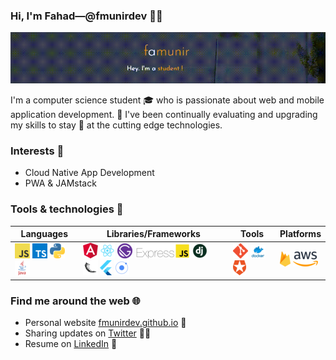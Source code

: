 ### Hi, I'm Fahad&mdash;@fmunirdev 👨‍💻

![image](https://github.com/fmunirdev/fmunirdev/blob/master/home-page.gif)

I'm a computer science student 🎓 who is passionate about web and mobile application development. 🚀 I've been continually evaluating and upgrading my skills to stay 🎯 at the cutting edge technologies.

### Interests 🚩
- Cloud Native App Development
- PWA & JAMstack

### Tools & technologies 🧰

| Languages | Libraries/Frameworks | Tools | Platforms |
|-|-|-|-|
|  ![](https://github.com/fmunirdev/fmunirdev/blob/master/icons24/javascript.png) ![](https://github.com/fmunirdev/fmunirdev/blob/master/icons24/typescript.png) ![](https://github.com/fmunirdev/fmunirdev/blob/master/icons24/python.png) ![](https://github.com/fmunirdev/fmunirdev/blob/master/icons24/java.png)  | ![](https://github.com/fmunirdev/fmunirdev/blob/master/icons24/angular.png) ![](https://github.com/fmunirdev/fmunirdev/blob/master/icons24/react.png) ![](https://github.com/fmunirdev/fmunirdev/blob/master/icons24/gatsby.png) ![](https://github.com/fmunirdev/fmunirdev/blob/master/icons24/expressjs.png) ![](https://github.com/fmunirdev/fmunirdev/blob/master/icons24/django.png) ![](https://github.com/fmunirdev/fmunirdev/blob/master/icons24/flask.png) ![](https://github.com/fmunirdev/fmunirdev/blob/master/icons24/flutter.png) ![](https://github.com/fmunirdev/fmunirdev/blob/master/icons24/ionic.png)  |  ![](https://github.com/fmunirdev/fmunirdev/blob/master/icons24/git.png) ![](https://github.com/fmunirdev/fmunirdev/blob/master/icons24/docker.png) ![](https://github.com/fmunirdev/fmunirdev/blob/master/icons24/auth0.png)  |  ![](https://github.com/fmunirdev/fmunirdev/blob/master/icons24/firebase.png) ![](https://github.com/fmunirdev/fmunirdev/blob/master/icons24/aws.png)  |

### Find me around the web 🌐

- Personal website [fmunirdev.github.io](https://fmunirdev.github.io/) 💁
- Sharing updates on [Twitter](https://twitter.com/fmunirdev) 🤹‍♂️
- Resume on [LinkedIn](https://www.linkedin.com/in/fmunirdev/) 💼

<!--
**fmunirdev/fmunirdev** is a ✨ _special_ ✨ repository because its `README.md` (this file) appears on your GitHub profile.

Here are some ideas to get you started:

- 🔭 I’m currently working on ...
- 🌱 I’m currently learning ...
- 👯 I’m looking to collaborate on ...
- 🤔 I’m looking for help with ...
- 💬 Ask me about ...
- 📫 How to reach me: ...
- 😄 Pronouns: ...
- ⚡ Fun fact: ...
-->
